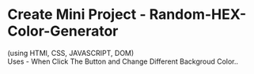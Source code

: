 # Create Mini Project - Random-HEX-Color-Generator
(using HTMl, CSS, JAVASCRIPT, DOM) 
<br>
Uses - When Click The Button and Change Different Backgroud Color.. 
